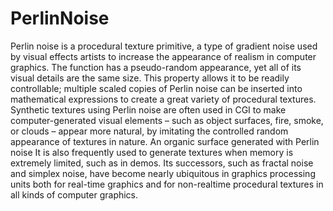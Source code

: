 # PerlinNoise
Perlin noise is a procedural texture primitive, a type of gradient noise used by visual effects artists to increase the appearance of realism in computer graphics. The function has a pseudo-random appearance, yet all of its visual details are the same size. This property allows it to be readily controllable; multiple scaled copies of Perlin noise can be inserted into mathematical expressions to create a great variety of procedural textures. Synthetic textures using Perlin noise are often used in CGI to make computer-generated visual elements – such as object surfaces, fire, smoke, or clouds – appear more natural, by imitating the controlled random appearance of textures in nature.   An organic surface generated with Perlin noise It is also frequently used to generate textures when memory is extremely limited, such as in demos. Its successors, such as fractal noise and simplex noise, have become nearly ubiquitous in graphics processing units both for real-time graphics and for non-realtime procedural textures in all kinds of computer graphics.

